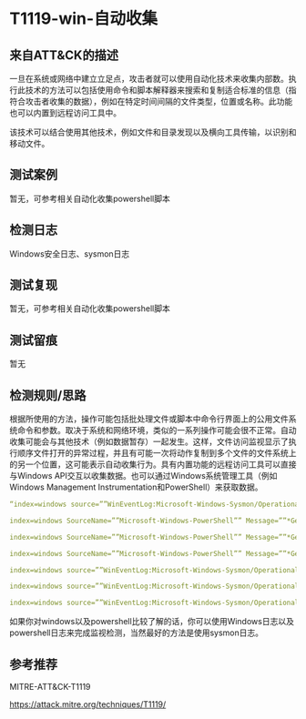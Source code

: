 # T1119-win-自动收集

## 来自ATT&CK的描述

一旦在系统或网络中建立立足点，攻击者就可以使用自动化技术来收集内部数。执行此技术的方法可以包括使用命令和脚本解释器来搜索和复制适合标准的信息（指符合攻击者收集的数据），例如在特定时间间隔的文件类型，位置或名称。此功能也可以内置到远程访问工具中。

该技术可以结合使用其他技术，例如文件和目录发现以及横向工具传输，以识别和移动文件。

## 测试案例

暂无，可参考相关自动化收集powershell脚本

## 检测日志

Windows安全日志、sysmon日志

## 测试复现

暂无，可参考相关自动化收集powershell脚本

## 测试留痕

暂无

## 检测规则/思路

根据所使用的方法，操作可能包括批处理文件或脚本中命令行界面上的公用文件系统命令和参数。取决于系统和网络环境，类似的一系列操作可能会很不正常。自动收集可能会与其他技术（例如数据暂存）一起发生。这样，文件访问监视显示了执行顺序文件打开的异常过程，并且有可能一次将动作复制到多个文件的文件系统上的另一个位置，这可能表示自动收集行为。具有内置功能的远程访问工具可以直接与Windows API交互以收集数据。也可以通过Windows系统管理工具（例如Windows Management Instrumentation和PowerShell）来获取数据。

```yml
“index=windows source=””WinEventLog:Microsoft-Windows-Sysmon/Operational”” (EventCode=1 Image=””*\\findstr.exe”” CommandLine=””*/e*””) //findstr used to search for a specefic file extension  index=windows SourceName=””Microsoft-Windows-PowerShell”” Message=””*get-childitem*””   //search for specefic file with get-childitem in powershell

index=windows SourceName=””Microsoft-Windows-PowerShell”” Message=””*Get-ChildItem -Recurse *””  //search for specefic file recursivly with get-childitem in powershell 

index=windows SourceName=””Microsoft-Windows-PowerShell”” Message=””*Get-Service*””  //get service information with powershell

index=windows SourceName=””Microsoft-Windows-PowerShell”” Message=””*Get-process*””  //get process information with powershell

index=windows source=””WinEventLog:Microsoft-Windows-Sysmon/Operational””  (EventCode=1 Image=””*\\sc.exe”” CommandLine=””*query*””)  //get service list with sc.exe

index=windows source=””WinEventLog:Microsoft-Windows-Sysmon/Operational””   (EventCode=1 Image=””*\\wmic.exe”” CommandLine=*Process list*) //get process list with wmic.exe

index=windows source=””WinEventLog:Microsoft-Windows-Sysmon/Operational””   (EventCode=1 Image=””*\\wmic.exe”” CommandLine=*service list*) //get service list with wmic.exe
```

如果你对windows以及powershell比较了解的话，你可以使用Windows日志以及powershell日志来完成监视检测，当然最好的方法是使用sysmon日志。

## 参考推荐

MITRE-ATT&CK-T1119

<https://attack.mitre.org/techniques/T1119/>
